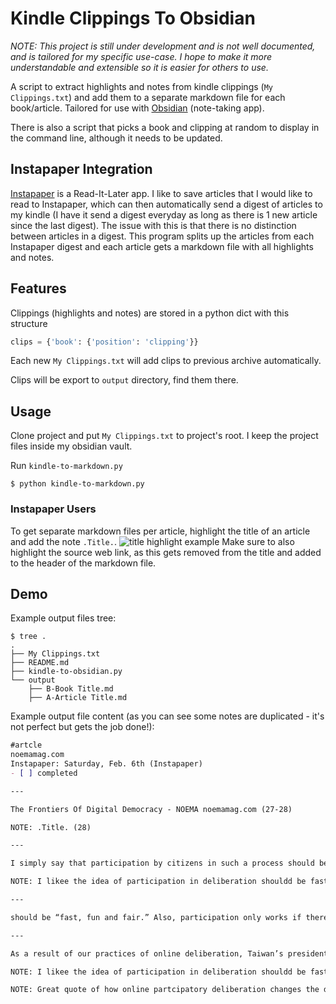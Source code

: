 # Kindle Clippings To Obsidian
*NOTE: This project is still under development and is not well documented, and is tailored for my specific use-case. I hope to make it more understandable and extensible so it is easier for others to use.*

A script to extract highlights and notes from kindle clippings (`My Clippings.txt`) and add them to a separate markdown file for each book/article.
Tailored for use with [Obsidian](https://obsidian.md/) (note-taking app).

There is also a script that picks a book and clipping at random to display in the command line, although it needs to be updated.

## Instapaper Integration
[Instapaper](https://www.instapaper.com/) is a Read-It-Later app. I like to save articles that I would like to read to Instapaper, which can then automatically send a digest of articles to my kindle (I have it send a digest everyday as long as there is 1 new article since the last digest). The issue with this is that there is no distinction between articles in a digest. This program splits up the articles from each Instapaper digest and each article gets a markdown file with all highlights and notes.

## Features
Clippings (highlights and notes) are stored in a python dict with this structure

```python
clips = {'book': {'position': 'clipping'}}
```

Each new `My Clippings.txt` will add clips to previous archive automatically.

Clips will be export to `output` directory, find them there.


## Usage

Clone project and put `My Clippings.txt` to project's root. I keep the project files inside my obsidian vault.

Run `kindle-to-markdown.py`

```
$ python kindle-to-markdown.py
```
### Instapaper Users
To get separate markdown files per article, highlight the title of an article and add the note `.Title.`. 
![title highlight example](https://github.com/WFinck97/kindle-clippings-to-obsidian/blob/master/images/title_highlight_example.JPG)
Make sure to also highlight the source web link, as this gets removed from the title and added to the header of the markdown file.

## Demo

Example output files tree:

```
$ tree .
.
├── My Clippings.txt
├── README.md
├── kindle-to-obsidian.py
└── output
    ├── B-Book Title.md
    ├── A-Article Title.md
```

Example output file content (as you can see some notes are duplicated - it's not perfect but gets the job done!):

```markdown
#artcle
noemamag.com
Instapaper: Saturday, Feb. 6th (Instapaper)
- [ ] completed

---

The Frontiers Of Digital Democracy - NOEMA noemamag.com (27-28)

NOTE: .Title. (28)

---

I simply say that participation by citizens in such a process should be “fast, fun and fair.” Also, participation only works if there is a real effect on power. Most of the time, people agree on most of the issues around which they can reach a “rough consensus” as the basis for formulating policies that constitute and reflect the social norm. Polarization occurs on very few issues. (37-40)

NOTE: I likee the idea of participation in deliberation shouldd be fast easy and fun, and howw its only usrful if it shifts power (40)

---

should be “fast, fun and fair.” Also, participation only works if there is a real effect (38-38)

---

As a result of our practices of online deliberation, Taiwan’s president, Tsai Ing-wen, has said: “Before, democracy was a showdown between two opposing values. Now, democracy is a conversation between many diverse values.” (40-42)

NOTE: I likee the idea of participation in deliberation shouldd be fast easy and fun, and howw its only usrful if it shifts power (40)

NOTE: Great quote of how online partcipatory deliberation changes the dynamics of conversations around values (42)
```